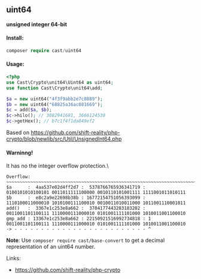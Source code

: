 uint64
---
**unsigned integer 64-bit**

#### Install:
```php
composer require cast/uint64
```

#### Usage:
```php
<?php
use Cast\Crypto\unit64\Uint64 as uint64;
use function Cast\Crypto\unit64\add;

$a = new uint64("4f3f9abb2e7c8889");
$b = new uint64("68825a36ac081669");
$c = add($a, $b);
$c->hilo(); // 3082941681, 3666124530
$c->getHex(); // b7c1f4f1da849ef2

```

Based on https://github.com/shift-reality/php-crypto/blob/newlib/src/Util/UnsignedInt64.php

#### Warninng!
It has no the integer overflow protection.\
```
Overflow:
~~~~~~~~~~~~~~~~~~~~~~~~~~~~~~~~~~~~~~~~~~~~~~~~~~~~~~~~~~~~~~~~~~~~~~~~~~~~~~~~~~~~~~~~~~~~~~~~~~~~~~~~~~~~~~~~~~~~~~~~~~
$a      :  4aa537e02d4ff2d7 :  5378766765936341719 :   0100101010100101 0011011111100000 0010110101001111 1111001011010111
$b      :  e8c2a9e22698b38b : 16772154751056393099 :   1110100011000010 1010100111100010 0010011010011000 1011001110001011
add()   :  3367e1c253e8a662 :  3704177443283183202 :   0011001101100111 1110000111000010 0101001111101000 1010011001100010
gmp_add : 13367e1c253e8a662 : 22150921516992734818 : 1 0011001101100111 1110000111000010 0101001111101000 1010011001100010
-> - - - - - - - - - - - - - - - - - - - - - - - - - ^
```

**Note**: Use `composer require cast/base-convert` to get a decimal representation of an uint64 number.


Links:
* https://github.com/shift-reality/php-crypto

